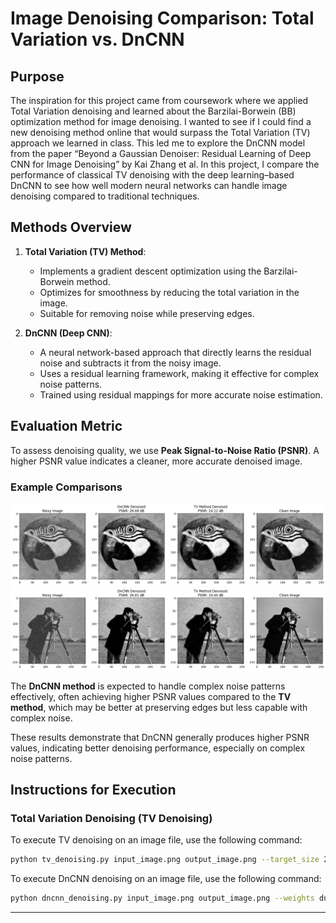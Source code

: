# Image Denoising Comparison: Total Variation vs. DnCNN

## Purpose

The inspiration for this project came from coursework where we applied Total Variation denoising and learned about the Barzilai-Borwein (BB) optimization method for image denoising. I wanted to see if I could find a new denoising method online that would surpass the Total Variation (TV) approach we learned in class. This led me to explore the DnCNN model from the paper “Beyond a Gaussian Denoiser: Residual Learning of Deep CNN for Image Denoising” by Kai Zhang et al. In this project, I compare the performance of classical TV denoising with the deep learning–based DnCNN to see how well modern neural networks can handle image denoising compared to traditional techniques.


## Methods Overview

1. **Total Variation (TV) Method**:
   - Implements a gradient descent optimization using the Barzilai-Borwein method.
   - Optimizes for smoothness by reducing the total variation in the image.
   - Suitable for removing noise while preserving edges.

2. **DnCNN (Deep CNN)**:
   - A neural network-based approach that directly learns the residual noise and subtracts it from the noisy image.
   - Uses a residual learning framework, making it effective for complex noise patterns.
   - Trained using residual mappings for more accurate noise estimation.

## Evaluation Metric

To assess denoising quality, we use **Peak Signal-to-Noise Ratio (PSNR)**. A higher PSNR value indicates a cleaner, more accurate denoised image.

### Example Comparisons
![Example1](comparison_results/comparison_1.png)
![Example2](comparison_results/comparison_2.png)

The **DnCNN method** is expected to handle complex noise patterns effectively, often achieving higher PSNR values compared to the **TV method**, which may be better at preserving edges but less capable with complex noise.

These results demonstrate that DnCNN generally produces higher PSNR values, indicating better denoising performance, especially on complex noise patterns.

## Instructions for Execution

### Total Variation Denoising (TV Denoising)

To execute TV denoising on an image file, use the following command:

```bash
python tv_denoising.py input_image.png output_image.png --target_size 256 256 --lambd 1.0 --max_iterations 500 --eps 1e-8
```

To execute DnCNN denoising on an image file, use the following command:

```bash
python dncnn_denoising.py input_image.png output_image.png --weights dncnn_model.pth --target_size 256 256 --contrast_factor 1.15
```

---
